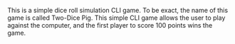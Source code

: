 This is a simple dice roll simulation CLI game. To be exact, the name of this game is called Two-Dice Pig. This simple CLI game allows the user to play against the computer, and the first player to score 100 points wins the game.